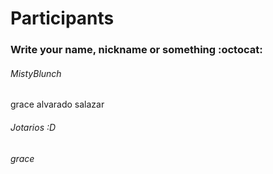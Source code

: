 # Participants
### Write your name, nickname or something :octocat:

###### MistyBlunch

grace alvarado salazar

###### Jotarios :D

###### grace